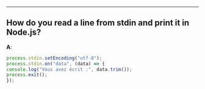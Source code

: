 ---

## How do you read a line from stdin and print it in Node.js?
**A**:
```js
process.stdin.setEncoding("utf-8");
process.stdin.on("data", (data) => {
console.log("Vous avez écrit :", data.trim());
process.exit();
});